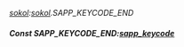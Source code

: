 _[sokol](../../modules/sokol/sokol-module.md):[sokol](../../modules/sokol/sokol-module.md).SAPP\_KEYCODE\_END_
##### Const SAPP\_KEYCODE\_END:[sapp_keycode](../../modules/sokol/sokol-sapp_keycode.md)
